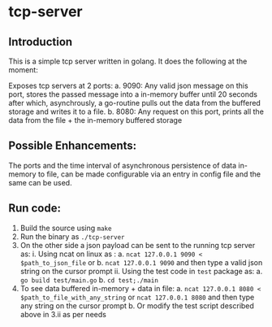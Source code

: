 # tcp-server

## Introduction

This is a simple tcp server written in golang. It does the following
at the moment:

Exposes tcp servers at 2 ports:
a. 9090:
    Any valid json message on this port, stores the passed message into a in-memory buffer until 20 seconds
    after which, asynchrously, a go-routine pulls out the data from the buffered storage and writes it to a
    file.
b. 8080:
    Any request on this port, prints all the data from the file + the in-memory buffered storage

## Possible Enhancements:

The ports and the time interval of asynchronous persistence of data in-memory to file, can be made configurable
via an entry in config file and the same can be used.

## Run code:

1. Build the source using `make`
2. Run the binary as `./tcp-server`
3. On the other side a json payload can be sent to the running tcp server as:
    i. Using ncat on linux as :
        a. `ncat 127.0.0.1 9090 < $path_to_json_file` or
        b. `ncat 127.0.0.1 9090` and then type a valid json string on the cursor prompt
   ii. Using the test code in `test` package as:
        a. `go build test/main.go`
        b. `cd test;./main`
4. To see data buffered in-memory + data in file:
    a. `ncat 127.0.0.1 8080 < $path_to_file_with_any_string` or `ncat 127.0.0.1 8080` and then type any string on the cursor prompt
    b. Or modify the test script described above in 3.ii as per needs